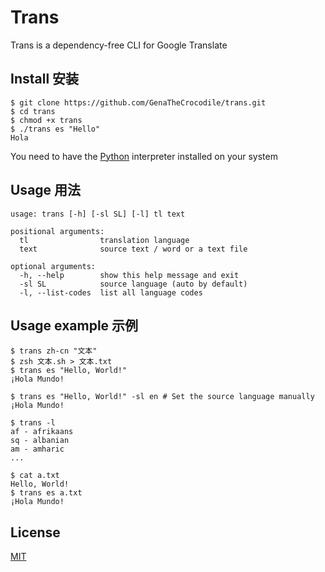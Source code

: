 # Trans

Trans is a dependency-free CLI for Google Translate

## Install 安装
```console
$ git clone https://github.com/GenaTheCrocodile/trans.git
$ cd trans
$ chmod +x trans
$ ./trans es "Hello"
Hola
```
You need to have the [Python](https://www.python.org/) interpreter installed on your system

## Usage 用法

```console
usage: trans [-h] [-sl SL] [-l] tl text

positional arguments:
  tl                translation language
  text              source text / word or a text file

optional arguments:
  -h, --help        show this help message and exit
  -sl SL            source language (auto by default)
  -l, --list-codes  list all language codes
```
## Usage example 示例
```console
$ trans zh-cn "文本"
$ zsh 文本.sh > 文本.txt
$ trans es "Hello, World!"
¡Hola Mundo!

$ trans es "Hello, World!" -sl en # Set the source language manually 
¡Hola Mundo!

$ trans -l
af - afrikaans
sq - albanian
am - amharic
...

$ cat a.txt
Hello, World!
$ trans es a.txt
¡Hola Mundo!
```

## License
[MIT](https://choosealicense.com/licenses/mit/)
